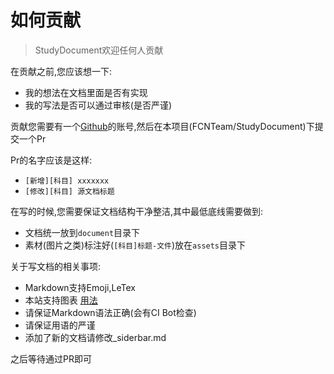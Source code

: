 # 如何贡献

> StudyDocument欢迎任何人贡献

在贡献之前,您应该想一下:

- 我的想法在文档里面是否有实现
- 我的写法是否可以通过审核(是否严谨)



贡献您需要有一个[Github](github.com)的账号,然后在本项目(FCNTeam/StudyDocument)下提交一个Pr

Pr的名字应该是这样:

- `[新增][科目] xxxxxxx`
- `[修改][科目] 源文档标题`

在写的时候,您需要保证文档结构干净整洁,其中最低底线需要做到:

- 文档统一放到`document`目录下
- 素材(图片之类)标注好(`[科目]标题-文件`)放在`assets`目录下

关于写文档的相关事项:

- Markdown支持Emoji,LeTex
- 本站支持图表 [用法](https://markbattistella.github.io/docsify-charty-docs/#/)
- 请保证Markdown语法正确(会有CI Bot检查)
- 请保证用语的严谨
- 添加了新的文档请修改_siderbar.md

之后等待通过PR即可
